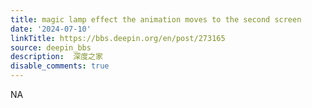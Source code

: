 ```yaml
---
title: magic lamp effect the animation moves to the second screen
date: '2024-07-10'
linkTitle: https://bbs.deepin.org/en/post/273165
source: deepin_bbs
description:  深度之家 
disable_comments: true
---
```

NA
